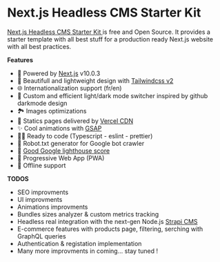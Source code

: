 # Next.js Headless CMS Starter Kit 

[Next.js Headless CMS Starter Kit ](https://nextjs-template.flosrn.vercel.app) is free and Open Source. It provides a starter template with all best stuff for a production ready Next.js website with all best practices.

**Features**

- 🚀 Powered by [Next.js](https://nextjs.org/) v10.0.3
- 🍃 Beautifull and lightweight design with [Tailwindcss v2](https://tailwindcss.com)
- 🌐 Internationalization support (fr/en)
- 🌙 Custom and efficient light/dark mode switcher inspired by github darkmode design
- 🏞 Images optimizations
- 🔺 Statics pages delivered by [Vercel CDN](https://vercel.com)
- ✨ Cool animations with [GSAP](https://greensock.com/gsap/)
- 👨‍💻 Ready to code (Typescript - eslint - prettier)
- 🤖 Robot.txt generator for Google bot crawler
- 💯 [Good Google lighthouse score](https://developers.google.com/speed/pagespeed/insights/?hl=fr&url=https%3A%2F%2Fnextjs-template.flosrn.vercel.app)
- 📱 Progressive Web App (PWA)
- 📴 Offline support



**TODOS** 

- SEO improvments
- UI improvments
- Animations improvments
- Bundles sizes analyzer & custom metrics tracking
- Headless real integration with the next-gen Node.js [Strapi CMS](https://strapi.io/)
- E-commerce features with products page, filtering, serching with GraphQL queries
- Authentication & registation implementation
- Many more improvments in coming... stay tuned !

